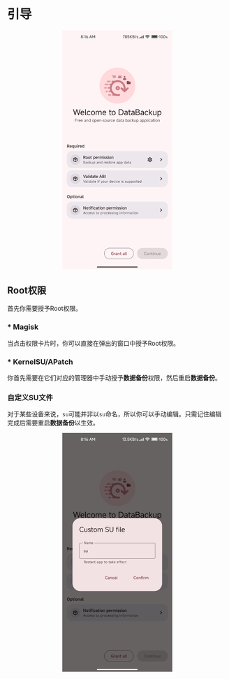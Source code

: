 # 引导
<div align="center">
    <img src="./../../images/usage/setup_01.jpg" alt="setup_01" width="50%">
</div>

## Root权限
首先你需要授予Root权限。

### * Magisk
当点击权限卡片时，你可以直接在弹出的窗口中授予Root权限。

### * KernelSU/APatch
你首先需要在它们对应的管理器中手动授予**数据备份**权限，然后重启**数据备份**。

### 自定义SU文件
对于某些设备来说，`su`可能并非以`su`命名，所以你可以手动编辑。只需记住编辑完成后需要重启**数据备份**以生效。

<div align="center">
    <img src="./../../images/usage/setup_02.jpg" alt="setup_02" width="50%">
</div>
